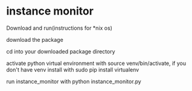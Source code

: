 instance monitor
================
Download and run(instructions for *nix os)

download the package

cd into your downloaded package directory

activate python virtual environment with source venv/bin/activate, if you don't have venv install with sudo pip install virtualenv

run instance_monitor with python instance_monitor.py